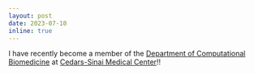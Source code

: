 ```yaml
---
layout: post
date: 2023-07-10 
inline: true
---
```


I have recently become a member of the [Department of Computational Biomedicine](https://keck.usc.edu/genetic-epidemiology-center/) at [Cedars-Sinai Medical Center](https://www.cedars-sinai.org/)!!